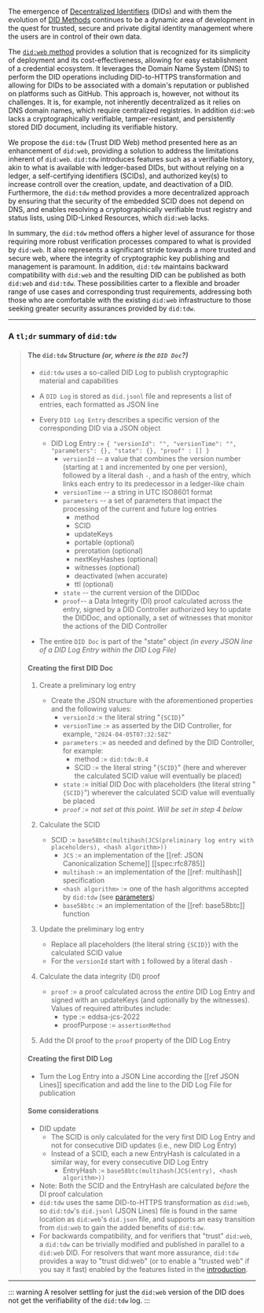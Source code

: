 The emergence of [Decentralized Identifiers](https://www.w3.org/TR/did-core/)
(DIDs) and with them the evolution of [DID
Methods](https://decentralized-id.com/web-standards/w3c/decentralized-identifier/did-methods/)
continues to be a dynamic area of development in the quest for trusted, secure
and private digital identity management where the users are in control of their
own data.

The [`did:web` method](https://w3c-ccg.github.io/did-method-web/) provides a solution that is recognized 
for its simplicity of deployment and its cost-effectiveness, allowing for easy establishment of a 
credential ecosystem. It leverages the Domain Name System (DNS) to perform the DID operations including 
DID-to-HTTPS transformation and allowing for DIDs to be associated with a domain's reputation or published 
on platforms such as GitHub. This approach is, however, not without its challenges. It is, for example, not 
inherently decentralized as it relies on DNS domain names, which require centralized registries. In addition 
`did:web` lacks a cryptographically verifiable, tamper-resistant, and persistently stored DID document,
including its verifiable history.

We propose the `did:tdw` (Trust DID Web) method presented here as an enhancement of `did:web`, providing a 
solution to address the limitations inherent of `did:web`. `did:tdw` introduces features such as a 
verifiable history, akin to what is available with ledger-based DIDs, but without relying on a ledger,
a self-certifying identifiers (SCIDs), and authorized key(s) to increase controll over the creation, update,
and deactivation of a DID. Furthermore, the `did:tdw` method provides a more decentralized approach by ensuring 
that the security of the embedded SCID does not depend on DNS, and enables resolving a cryptographically 
verifiable trust registry and status lists, using DID-Linked Resources, which `did:web` lacks. 

In summary, the `did:tdw` method offers a higher level of assurance for those requiring more robust verification 
processes compared to what is provided by `did:web`. It also represents a significant stride towards a more 
trusted and secure web, where the integrity of cryptographic key publishing and management is paramount. 
In addition, `did:tdw` maintains backward compatibility with `did:web` and the resulting DID can be published 
as both `did:web` and `did:tdw`. These possibilities carter to a flexible and broader range of use cases and 
corresponding trust requirements, addressing both those who are comfortable with the existing `did:web` 
infrastructure to those seeking greater security assurances provided by `did:tdw`. 

---


### A `tl;dr` summary of `did:tdw`

> 
> #### The `did:tdw` Structure *(or, where is the `DID Doc`?)*
>
> - `did:tdw` uses a so-called DID Log to publish cryptographic material and capabilities
> - A `DID Log` is stored as `did.jsonl` file and represents a list of entries, each formatted as JSON line
> - Every `DID Log Entry` describes a specific version of the corresponding DID via a JSON object
>    
>    - DID Log Entry := `{ "versionId": "", "versionTime": "", "parameters": {}, "state": {}, "proof" : [] }`  
>        - `versionId` -- a value that combines the version number (starting at `1` and incremented by one per version), followed by a literal dash `-`, and a hash of the entry, which links each entry to its predecessor in a ledger-like chain
>        - `versionTime` -- a string in UTC ISO8601 format 
>        - `parameters` -- a set of parameters that impact the processing of the current and future log entries
>            - method
>            - SCID
>            - updateKeys
>            - portable (optional)
>            - prerotation (optional)
>            - nextKeyHashes (optional)
>            - witnesses (optional)
>            - deactivated (when accurate)
>            - ttl (optional)
>       - `state` -- the current version of the DIDDoc
>       - `proof`-- a Data Integrity (DI) proof calculated across the entry, signed by a DID Controller authorized key to update the DIDDoc, and optionally, a set of witnesses that monitor the actions of the DID Controller
> 
> - The entire `DID Doc` is part of the "state" object *(in every JSON line of a DID Log Entry within the DID Log File)*
> 
> 
> #### Creating the first DID Doc
>
> 1. Create a preliminary log entry
>    - Create the JSON structure with the aforementioned properties and the following values:
>       - `versionId` := the literal string "`{SCID}`"
>       - `versionTime` := as asserted by the DID Controller, for example, `"2024-04-05T07:32:58Z"`
>       - `parameters` := as needed and defined by the DID Controller, for example:
>            - method := `did:tdw:0.4`
>            - SCID := the literal string "`{SCID}`" (here and wherever the calculated SCID value will eventually be placed)
>       - `state` := initial DID Doc with placeholders (the literal string "`{SCID}`") wherever the calculated SCID value will eventually be placed
>        - *`proof` := not set at this point. Will be set in step 4 below*
>
> 2. Calculate the SCID
>    - SCID := `base58btc(multihash(JCS(preliminary log entry with placeholders), <hash algorithm>))`
>        - `JCS` := an implementation of the [[ref: JSON Canonicalization Scheme]] [[spec:rfc8785]]
>        - `multihash` := an implementation of the [[ref: multihash]] specification
>        - `<hash algorithm>` := one of the hash algorithms accepted by  `did:tdw` (see [parameters](#didtdw-did-method-parameters))
>        - `base58btc` := an implementation of the [[ref: base58btc]] function
>
> 3. Update the preliminary log entry
>    - Replace all placeholders (the literal string `{SCID}`) with the calculated SCID value
>    - For the `versionId` start with `1` followed by a literal dash `-`
>
> 4. Calculate the data integrity (DI) proof
>    - `proof` := a proof calculated across the *entire* DID Log Entry and signed with an updateKeys (and optionally by the witnesses). Values of required attributes include:
>        - type := eddsa-jcs-2022
>        - proofPurpose := `assertionMethod`
>
> 5. Add the DI proof to the `proof` property of the DID Log Entry
>
> #### Creating the first DID Log
>
> - Turn the Log Entry into a JSON Line according the [[ref JSON Lines]] specification and add the line to the DID Log File for publication
>
> #### Some considerations
>    - DID update
>       - The SCID is only calculated for the very first DID Log Entry and not for consecutive DID updates (i.e., new DID Log Entry)
>       - Instead of a SCID, each a new EntryHash is calculated in a similar way, for every consecutive DID Log Entry
>            - EntryHash := `base58btc(multihash(JCS(entry), <hash algorithm>))`
> - Note: Both the SCID and the EntryHash are calculated *before* the DI proof calculation
> - `did:tdw` uses the same DID-to-HTTPS transformation as `did:web`, so `did:tdw`'s  `did.jsonl` (JSON Lines) file is found in the same location as `did:web`'s `did.json` file, and supports an easy transition from `did:web` to gain the added benefits of `did:tdw`.
> - For backwards compatibility, and for verifiers that "trust" `did:web`, a
`did:tdw` can be trivially modified and published in parallel to a `did:web`
DID. For resolvers that want more assurance, `did:tdw` provides a way to "trust
did:web" (or to enable a "trusted web" if you say it fast) enabled by the
features listed in the [introduction](./README.md).
   
----

  ::: warning
    A resolver settling for just the `did:web` version of the DID does not get the
    verifiability of the `did:tdw` log.
  :::

